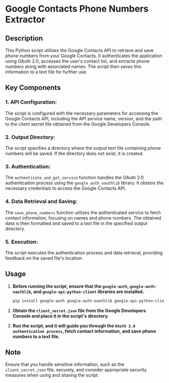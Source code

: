 # Google Contacts Phone Numbers Extractor

## Description

This Python script utilizes the Google Contacts API to retrieve and save phone numbers from your Google Contacts. It authenticates the application using OAuth 2.0, accesses the user's contact list, and extracts phone numbers along with associated names. The script then saves this information to a text file for further use.

## Key Components

### 1. API Configuration:

The script is configured with the necessary parameters for accessing the Google Contacts API, including the API service name, version, and the path to the client secret file obtained from the Google Developers Console.

### 2. Output Directory:

The script specifies a directory where the output text file containing phone numbers will be saved. If the directory does not exist, it is created.

### 3. Authentication:

The `authenticate_and_get_service` function handles the OAuth 2.0 authentication process using the `google_auth_oauthlib` library. It obtains the necessary credentials to access the Google Contacts API.

### 4. Data Retrieval and Saving:

The `save_phone_numbers` function utilizes the authenticated service to fetch contact information, focusing on names and phone numbers. The obtained data is then formatted and saved to a text file in the specified output directory.

### 5. Execution:

The script executes the authentication process and data retrieval, providing feedback on the saved file's location.

## Usage

1. **Before running the script, ensure that the `google-auth`, `google-auth-oauthlib`, and `google-api-python-client` libraries are installed.**

   ```bash
   pip install google-auth google-auth-oauthlib google-api-python-client
   ```

2. **Obtain the `client_secret.json` file from the Google Developers Console and place it in the script's directory.**

3. **Run the script, and it will guide you through the `OAuth 2.0 authentication process`, fetch contact information, and save phone numbers to a text file.**

## Note

Ensure that you handle sensitive information, such as the `client_secret.json` file, securely, and consider appropriate security measures when using and sharing the script.
